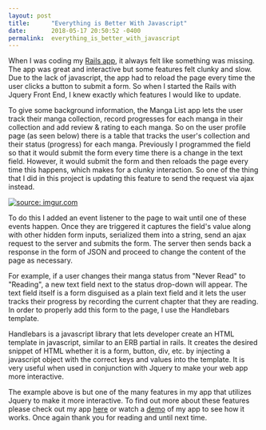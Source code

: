 ```yaml
---
layout: post
title:      "Everything is Better With Javascript"
date:       2018-05-17 20:50:52 -0400
permalink:  everything_is_better_with_javascript
---
```


When I was coding my [Rails app](https://github.com/rockychiang/manga_list_app), it always felt like something was missing. The app was great and interactive but some features felt clunky and slow. Due to the lack of javascript, the app had to reload the page every time the user clicks a button to submit a form. So when I started the Rails with Jquery Front End, I knew exactly which features I would like to update. 

To give some background information, the Manga List app lets the user track their manga collection, record progresses for each manga in their collection and add review & rating to each manga. So on the user profile page (as seen below) there is a table that tracks the user's collection and their status (progress) for each manga. Previously I programmed the field so that it would submit the form every time there is a change in the text field. However, it would submit the form and then reloads the page every time this happens, which makes for a clunky interaction. So one of the thing that I did in this project is updating this feature to send the request via ajax instead.

<a href="https://imgur.com/yXd5fgF"><img src="https://i.imgur.com/yXd5fgF.png" title="source: imgur.com" /></a>

To do this I added an event listener to the page to wait until one of these events happen. Once they are triggered it captures the field's value along with other hidden form inputs, serialized them into a string, send an ajax request to the server and submits the form. The server then sends back a response in the form of JSON and proceed to change the content of the page as necessary. 

For example, if a user changes their manga status from "Never Read" to "Reading", a new text field next to the status drop-down will appear. The text field itself is a form disguised as a plain text field and it lets the user tracks their progress by recording the current chapter that they are reading. In order to properly add this form to the page, I use the Handlebars template. 

Handlebars is a javascript library that lets developer create an HTML template in javascript, similar to an ERB partial in rails. It creates the desired snippet of HTML whether it is a form, button, div, etc. by injecting a javascript object with the correct keys and values into the template. It is very useful when used in conjunction with Jquery to make your web app more interactive. 

The example above is but one of the many features in my app that utilizes Jquery to make it more interactive. To find out more about these features please check out my app [here](https://github.com/rockychiang/manga_list_app) or watch a [demo](https://youtu.be/Hcom4fokZvw) of my app to see how it works. Once again thank you for reading and until next time.


